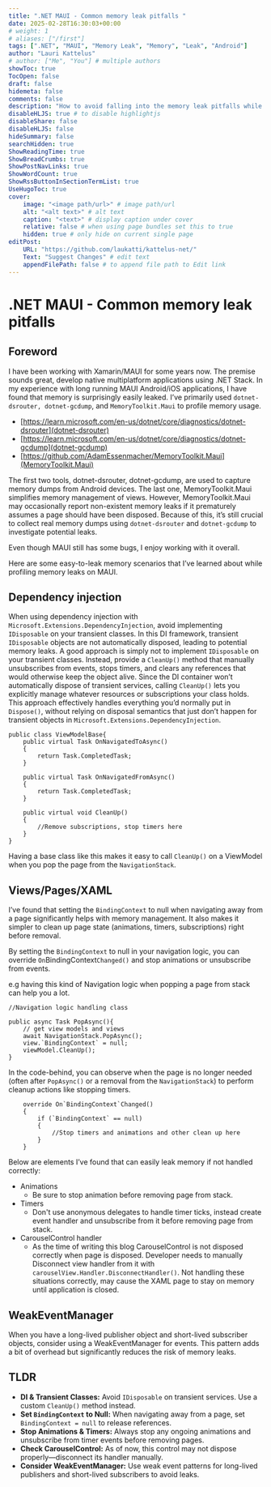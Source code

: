 ```yaml
---
title: ".NET MAUI - Common memory leak pitfalls "
date: 2025-02-28T16:30:03+00:00
# weight: 1
# aliases: ["/first"]
tags: [".NET", "MAUI", "Memory Leak", "Memory", "Leak", "Android"]
author: "Lauri Kattelus"
# author: ["Me", "You"] # multiple authors
showToc: true
TocOpen: false
draft: false
hidemeta: false
comments: false
description: "How to avoid falling into the memory leak pitfalls while working with .NET MAUI"
disableHLJS: true # to disable highlightjs
disableShare: false
disableHLJS: false
hideSummary: false
searchHidden: true
ShowReadingTime: true
ShowBreadCrumbs: true
ShowPostNavLinks: true
ShowWordCount: true
ShowRssButtonInSectionTermList: true
UseHugoToc: true
cover:
    image: "<image path/url>" # image path/url
    alt: "<alt text>" # alt text
    caption: "<text>" # display caption under cover
    relative: false # when using page bundles set this to true
    hidden: true # only hide on current single page
editPost:
    URL: "https://github.com/laukatti/kattelus-net/"
    Text: "Suggest Changes" # edit text
    appendFilePath: false # to append file path to Edit link
---
```

# .NET MAUI - Common memory leak pitfalls

## Foreword
 I have been working with Xamarin/MAUI for some years now. The premise sounds great, develop native multiplatform applications using .NET Stack.
 In my experience with long running MAUI Android/iOS applications, I have found that memory is surprisingly easily leaked.
 I’ve primarily used `dotnet-dsrouter, dotnet-gcdump`, and `MemoryToolkit.Maui` to profile memory usage.
 - [https://learn.microsoft.com/en-us/dotnet/core/diagnostics/dotnet-dsrouter](dotnet-dsrouter)
 - [https://learn.microsoft.com/en-us/dotnet/core/diagnostics/dotnet-gcdump](dotnet-gcdump)
 - [https://github.com/AdamEssenmacher/MemoryToolkit.Maui](MemoryToolkit.Maui)

The first two tools, dotnet-dsrouter, dotnet-gcdump, are used to capture memory dumps from Android devices. The last one, MemoryToolkit.Maui simplifies memory management of views. However, MemoryToolkit.Maui may occasionally report non-existent memory leaks if it prematurely assumes a page should have been disposed. Because of this, it’s still crucial to collect real memory dumps using `dotnet-dsrouter` and `dotnet-gcdump` to investigate potential leaks.

Even though MAUI still has some bugs, I enjoy working with it overall.

Here are some easy-to-leak memory scenarios that I’ve learned about while profiling memory leaks on MAUI.


## Dependency injection
When using dependency injection with `Microsoft.Extensions.DependencyInjection`, avoid implementing `IDisposable` on your transient classes. In this DI framework, transient `IDisposable` objects are not automatically disposed, leading to potential memory leaks.
A good approach is simply not to implement `IDisposable` on your transient classes. Instead, provide a `CleanUp()` method that manually unsubscribes from events, stops timers, and clears any references that would otherwise keep the object alive. Since the DI container won’t automatically dispose of transient services, calling `CleanUp()` lets you explicitly manage whatever resources or subscriptions your class holds. This approach effectively handles everything you’d normally put in `Dispose()`, without relying on disposal semantics that just don’t happen for transient objects in `Microsoft.Extensions.DependencyInjection`.

```
public class ViewModelBase{
    public virtual Task OnNavigatedToAsync()
    {
        return Task.CompletedTask;
    }

    public virtual Task OnNavigatedFromAsync()
    {
        return Task.CompletedTask;
    }

    public virtual void CleanUp()
    {
        //Remove subscriptions, stop timers here
    }
}
```
Having a base class like this makes it easy to call `CleanUp()` on a ViewModel when you pop the page from the `NavigationStack`.
## Views/Pages/XAML
I’ve found that setting the `BindingContext` to null when navigating away from a page significantly helps with memory management. It also makes it simpler to clean up page state (animations, timers, subscriptions) right before removal.

By setting the `BindingContext` to null in your navigation logic, you can override `On`BindingContext`Changed()` and stop animations or unsubscribe from events.

e.g having this kind of Navigation logic when popping a page from stack can help you a lot.

```
//Navigation logic handling class

public async Task PopAsync(){
    // get view models and views
    await NavigationStack.PopAsync();
    view.`BindingContext` = null;
    viewModel.CleanUp();
}
```
In the code-behind, you can observe when the page is no longer needed (often after `PopAsync()` or a removal from the `NavigationStack`) to perform cleanup actions like stopping timers.

```
	override On`BindingContext`Changed()
	{
		if (`BindingContext` == null)
		{
			//Stop timers and animations and other clean up here
		}
	}
```
Below are elements I’ve found that can easily leak memory if not handled correctly:
- Animations
    - Be sure to stop animation before removing page from stack.
- Timers
    - Don't use anonymous delegates to handle timer ticks, instead create event handler and unsubscribe from it before removing page from stack.
- CarouselControl handler
    - As the time of writing this blog CarouselControl is not disposed correctly when page is disposed. Developer needs to manually Disconnect view handler from it with `carouselView.Handler.DisconnectHandler()`.
Not handling these situations correctly, may cause the XAML page to stay on memory until application is closed.

## WeakEventManager
When you have a long-lived publisher object and short-lived subscriber objects, consider using a WeakEventManager for events. This pattern adds a bit of overhead but significantly reduces the risk of memory leaks.

## TLDR

- **DI & Transient Classes:** Avoid `IDisposable` on transient services. Use a custom `CleanUp()` method instead.
- **Set `BindingContext` to Null:** When navigating away from a page, set `BindingContext = null` to release references.
- **Stop Animations & Timers:** Always stop any ongoing animations and unsubscribe from timer events before removing pages.
- **Check CarouselControl:** As of now, this control may not dispose properly—disconnect its handler manually.
- **Consider WeakEventManager:** Use weak event patterns for long-lived publishers and short-lived subscribers to avoid leaks.
